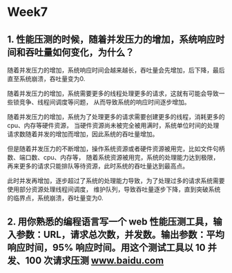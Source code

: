 # Week7 
## 1. 性能压测的时候，随着并发压力的增加，系统响应时间和吞吐量如何变化，为什么？

随着并发压力的增加，系统响应时间会越来越长，吞吐量会先增加，后下降，最后直至系统崩溃，吞吐量变为0.

随着并发压力的增加，系统需要更多的线程处理更多的请求，这就有可能会导致一些锁竞争、线程间调度等问题，
从而导致系统的响应时间逐步增加。

随着并发压力的增加，系统为了处理更多的请求需要创建更多的线程，消耗更多的cpu、内存等硬件资源，
当硬件资源尚未被完全被用满时，系统单位时间的处理请求数随着并发的增加而增加，因此系统的吞吐量增加。

但是随着并发压力的不断增加，操作系统资源或者硬件资源被用完，比如文件句柄数、端口数、cpu、内存等，
随着系统资源被用完，系统的处理能力达到极限，再来更多的请求只能排队等待资源，此时系统的吞吐量达到最高点。

此时并发再增加，逐步超过了系统的处理能力导致，为了处理过多的请求系统需要使用部分资源处理线程间调度，
维护队列，导致吞吐量逐步下降，直到突破系统的临界点，系统崩溃，吞吐量变为0.

## 2. 用你熟悉的编程语言写一个 web 性能压测工具，输入参数：URL，请求总次数，并发数。输出参数：平均响应时间，95% 响应时间。用这个测试工具以 10 并发、100 次请求压测 www.baidu.com


